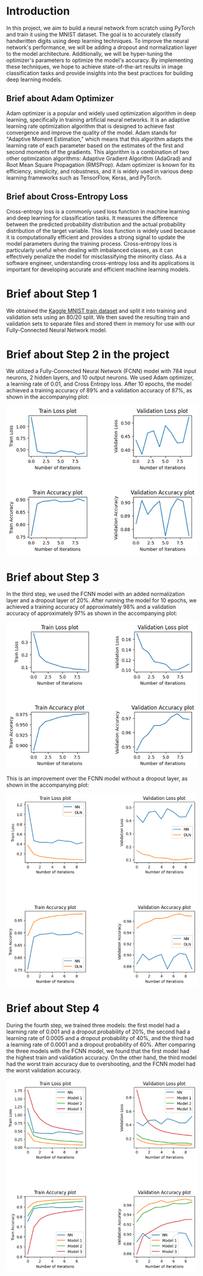 # Introduction

In this project, we aim to build a neural network from scratch using PyTorch and train it using the MNIST dataset. The goal is to accurately classify handwritten digits using deep learning techniques. To improve the neural network's performance, we will be adding a dropout and normalization layer to the model architecture. Additionally, we will be hyper-tuning the optimizer's parameters to optimize the model's accuracy. By implementing these techniques, we hope to achieve state-of-the-art results in image classification tasks and provide insights into the best practices for building deep learning models.

## Brief about Adam Optimizer

Adam optimizer is a popular and widely used optimization algorithm in deep learning, specifically in training artificial neural networks. It is an adaptive learning rate optimization algorithm that is designed to achieve fast convergence and improve the quality of the model. Adam stands for "Adaptive Moment Estimation," which means that this algorithm adapts the learning rate of each parameter based on the estimates of the first and second moments of the gradients. This algorithm is a combination of two other optimization algorithms: Adaptive Gradient Algorithm (AdaGrad) and Root Mean Square Propagation (RMSProp). Adam optimizer is known for its efficiency, simplicity, and robustness, and it is widely used in various deep learning frameworks such as TensorFlow, Keras, and PyTorch.

## Brief about Cross-Entropy Loss

Cross-entropy loss is a commonly used loss function in machine learning and deep learning for classification tasks. It measures the difference between the predicted probability distribution and the actual probability distribution of the target variable. This loss function is widely used because it is computationally efficient and provides a strong signal to update the model parameters during the training process. Cross-entropy loss is particularly useful when dealing with imbalanced classes, as it can effectively penalize the model for misclassifying the minority class. As a software engineer, understanding cross-entropy loss and its applications is important for developing accurate and efficient machine learning models.

# Brief about Step 1

We obtained the [Kaggle MNIST train dataset](https://www.kaggle.com/c/digit-recognizer/data) and split it into training and validation sets using an 80/20 split. We then saved the resulting train and validation sets to separate files and stored them in memory for use with our Fully-Connected Neural Network model.


# Brief about Step 2 in the project

We utilized a Fully-Connected Neural Network (FCNN) model with 784 input neurons, 2 hidden layers, and 10 output neurons. We used Adam optimizer, a learning rate of 0.01, and Cross Entropy loss. After 10 epochs, the model achieved a training accuracy of 89% and a validation accuracy of 87%, as shown in the accompanying plot:

![FCNN](images/image-1.png)




# Brief about Step 3

In the third step, we used the FCNN model with an added normalization layer and a dropout layer of 20%. After running the model for 10 epochs, we achieved a training accuracy of approximately 98% and a validation accuracy of approximately 97% as shown in the accompanying plot:

![FCNN with Normalization and Dropout](images/image-2.png)

This is an improvement over the FCNN model without a dropout layer, as shown in the accompanying plot:

![Comparison](images/image-3.png)




# Brief about Step 4
During the fourth step, we trained three models: the first model had a learning rate of 0.001 and a dropout probability of 20%, the second had a learning rate of 0.0005 and a dropout probability of 40%, and the third had a learning rate of 0.0001 and a dropout probability of 60%. After comparing the three models with the FCNN model, we found that the first model had the highest train and validation accuracy. On the other hand, the third model had the worst train accuracy due to overshooting, and the FCNN model had the worst validation accuracy.

![FCNN,DLModel-1,DLModel-2,DLModel-3](images/image-4.png)


